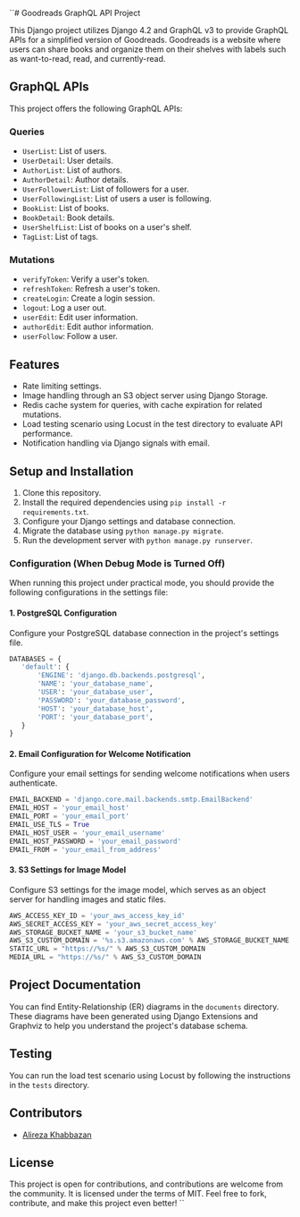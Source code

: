 ``# Goodreads GraphQL API Project

This Django project utilizes Django 4.2 and GraphQL v3 to provide GraphQL APIs for a simplified version of Goodreads. Goodreads is a website where users can share books and organize them on their shelves with labels such as want-to-read, read, and currently-read.

## GraphQL APIs

This project offers the following GraphQL APIs:

### Queries
- `UserList`: List of users.
- `UserDetail`: User details.
- `AuthorList`: List of authors.
- `AuthorDetail`: Author details.
- `UserFollowerList`: List of followers for a user.
- `UserFollowingList`: List of users a user is following.
- `BookList`: List of books.
- `BookDetail`: Book details.
- `UserShelfList`: List of books on a user's shelf.
- `TagList`: List of tags.

### Mutations
- `verifyToken`: Verify a user's token.
- `refreshToken`: Refresh a user's token.
- `createLogin`: Create a login session.
- `logout`: Log a user out.
- `userEdit`: Edit user information.
- `authorEdit`: Edit author information.
- `userFollow`: Follow a user.

## Features

- Rate limiting settings.
- Image handling through an S3 object server using Django Storage.
- Redis cache system for queries, with cache expiration for related mutations.
- Load testing scenario using Locust in the test directory to evaluate API performance.
- Notification handling via Django signals with email.

## Setup and Installation

1. Clone this repository.
2. Install the required dependencies using `pip install -r requirements.txt`.
3. Configure your Django settings and database connection.
4. Migrate the database using `python manage.py migrate`.
5. Run the development server with `python manage.py runserver`.

### Configuration (When Debug Mode is Turned Off)

When running this project under practical mode, you should provide the following configurations in the settings file:

#### 1. PostgreSQL Configuration
   Configure your PostgreSQL database connection in the project's settings file.

```python
DATABASES = {
   'default': {
       'ENGINE': 'django.db.backends.postgresql',
       'NAME': 'your_database_name',
       'USER': 'your_database_user',
       'PASSWORD': 'your_database_password',
       'HOST': 'your_database_host',
       'PORT': 'your_database_port',
   }
}
```
#### 2. Email Configuration for Welcome Notification
Configure your email settings for sending welcome notifications when users authenticate.

```python
EMAIL_BACKEND = 'django.core.mail.backends.smtp.EmailBackend'
EMAIL_HOST = 'your_email_host'
EMAIL_PORT = 'your_email_port'
EMAIL_USE_TLS = True
EMAIL_HOST_USER = 'your_email_username'
EMAIL_HOST_PASSWORD = 'your_email_password'
EMAIL_FROM = 'your_email_from_address'
  ```

#### 3. S3 Settings for Image Model
Configure S3 settings for the image model, which serves as an object server for handling images and static files.

```python
AWS_ACCESS_KEY_ID = 'your_aws_access_key_id'
AWS_SECRET_ACCESS_KEY = 'your_aws_secret_access_key'
AWS_STORAGE_BUCKET_NAME = 'your_s3_bucket_name'
AWS_S3_CUSTOM_DOMAIN = '%s.s3.amazonaws.com' % AWS_STORAGE_BUCKET_NAME
STATIC_URL = "https://%s/" % AWS_S3_CUSTOM_DOMAIN
MEDIA_URL = "https://%s/" % AWS_S3_CUSTOM_DOMAIN
```


## Project Documentation

You can find Entity-Relationship (ER) diagrams in the `documents` directory. These diagrams have been generated using Django Extensions and Graphviz to help you understand the project's database schema.

## Testing

You can run the load test scenario using Locust by following the instructions in the `tests` directory.

## Contributors

- [Alireza Khabbazan](https://github.com/khabbazan)

## License

This project is open for contributions, and contributions are welcome from the community. It is licensed under the terms of MIT. Feel free to fork, contribute, and make this project even better!
``